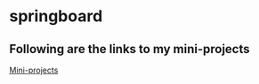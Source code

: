 # springboard

## Following are the links to my mini-projects
[Mini-projects](https://github.com/rushinaik/springboard/tree/master/Mini-projects)